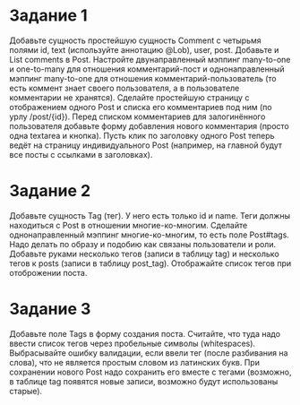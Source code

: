 
# Задание 1
Добавьте сущность простейшую сущность Comment с четырьмя полями id, text (используйте аннотацию @Lob), user, post. Добавьте и List<Comment> comments в Post. Настройте двунаправленный мэппинг many-to-one и one-to-many для отношения комментарий-пост и однонаправленный мэппинг many-to-one для отношения комментарий-пользователь (то есть коммент знает своего пользователя, а в пользователе комментарии не хранятся). Сделайте простейшую страницу с отображением одного Post и списка его комментариев под ним (по урлу /post/{id}). Перед списком комментариев для залогинённого пользователя добавьте форму добавления нового комментария (просто одна textarea и кнопка). Пусть клик по заголовку одного Post теперь ведёт на страницу индивидуального Post (например, на главной будут все посты с ссылками в заголовках).

# Задание 2
Добавьте сущность Tag (тег). У него есть только id и name. Теги должны находиться с Post в отношении многие-ко-многим. Сделайте однонаправленный мэппинг многие-ко-многим, то есть поле Post#tags. Надо делать по образу и подобию как связаны пользователи и роли. Добавьте руками несколько тегов (записи в таблицу tag) и несколько тегов к posts (записи в таблицу post_tag). Отображайте список тегов при отоброжении поста.

# Задание 3
Добавьте поле Tags в форму создания поста. Считайте, что туда надо ввести список тегов через пробельные символы (whitespaces). Выбрасывайте ошибку валидации, если ввели тег (после разбивания на слова), что не является простым словом из латинских букв. При сохранении нового Post надо сохранить его вместе с тегами (возможно, в таблице tag появятся новые записи, возможно будут использованы старые).

